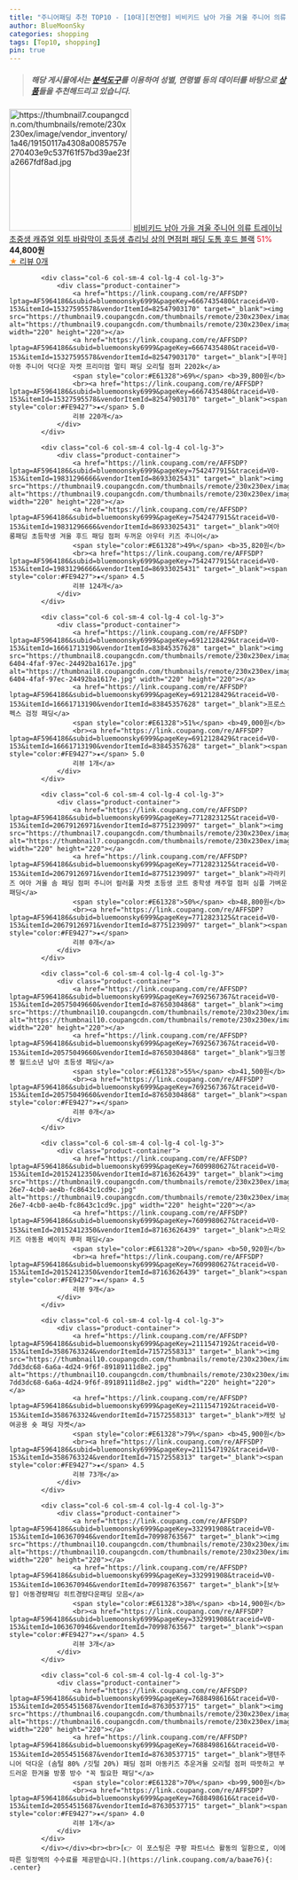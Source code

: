 ```yaml
---
title: "주니어패딩 추천 TOP10 - [10대][전연령] 비비키드 남아 가을 겨울 주니어 의류 트레이닝 초중생 캐쥬얼 외투 바람막이 초등생 츄리닝 상의 면점퍼 패딩 도톰 후드 블랙"
author: BlueMoonSky
categories: shopping
tags: [Top10, shopping]
pin: true
---
```


> ##### 해당 게시물에서는 [**분석도구**](https://itemscout.io/)를 이용하여 **성별**, **연령별** 등의 데이터를 바탕으로 [**상품**](https://link.coupang.com/a/baae76)들을 추천해드리고 있습니다.
<div class="container"><div class="row">
            <div class="col-6 col-sm-4 col-lg-4 col-lg-3">
                <div class="product-container">
                    <a href="https://link.coupang.com/re/AFFSDP?lptag=AF5964186&subid=bluemoonsky6999&pageKey=7665576681&traceid=V0-153&itemId=20433992981&vendorItemId=87514918553" target="_blank"><img src="https://thumbnail7.coupangcdn.com/thumbnails/remote/230x230ex/image/vendor_inventory/1a46/19150117a4308a0085757e270403e9c537f61f57bd39ae23fa2667fdf8ad.jpg" alt="https://thumbnail7.coupangcdn.com/thumbnails/remote/230x230ex/image/vendor_inventory/1a46/19150117a4308a0085757e270403e9c537f61f57bd39ae23fa2667fdf8ad.jpg" width="220" height="220"></a>
                    <a href="https://link.coupang.com/re/AFFSDP?lptag=AF5964186&subid=bluemoonsky6999&pageKey=7665576681&traceid=V0-153&itemId=20433992981&vendorItemId=87514918553" target="_blank">비비키드 남아 가을 겨울 주니어 의류 트레이닝 초중생 캐쥬얼 외투 바람막이 초등생 츄리닝 상의 면점퍼 패딩 도톰 후드 블랙</a>
                    <span style="color:#E61328">51%</span> <b>44,800원</b>
                    <br><a href="https://link.coupang.com/re/AFFSDP?lptag=AF5964186&subid=bluemoonsky6999&pageKey=7665576681&traceid=V0-153&itemId=20433992981&vendorItemId=87514918553" target="_blank"><span style="color:#FE9427">★</span> 
                    리뷰 0개</a>
                </div>
            </div>
            
            <div class="col-6 col-sm-4 col-lg-4 col-lg-3">
                <div class="product-container">
                    <a href="https://link.coupang.com/re/AFFSDP?lptag=AF5964186&subid=bluemoonsky6999&pageKey=6667435480&traceid=V0-153&itemId=15327595578&vendorItemId=82547903170" target="_blank"><img src="https://thumbnail9.coupangcdn.com/thumbnails/remote/230x230ex/image/vendor_inventory/d298/d58448918dba0c6a82e3417d33fa850bac57cd0720fd2ec5d4218824c2c5.jpg" alt="https://thumbnail9.coupangcdn.com/thumbnails/remote/230x230ex/image/vendor_inventory/d298/d58448918dba0c6a82e3417d33fa850bac57cd0720fd2ec5d4218824c2c5.jpg" width="220" height="220"></a>
                    <a href="https://link.coupang.com/re/AFFSDP?lptag=AF5964186&subid=bluemoonsky6999&pageKey=6667435480&traceid=V0-153&itemId=15327595578&vendorItemId=82547903170" target="_blank">[푸마] 아동 주니어 덕다운 자켓 프리미엄 멀티 패딩 오리털 점퍼 2202k</a>
                    <span style="color:#E61328">69%</span> <b>39,800원</b>
                    <br><a href="https://link.coupang.com/re/AFFSDP?lptag=AF5964186&subid=bluemoonsky6999&pageKey=6667435480&traceid=V0-153&itemId=15327595578&vendorItemId=82547903170" target="_blank"><span style="color:#FE9427">★</span> 5.0
                    리뷰 220개</a>
                </div>
            </div>
            
            <div class="col-6 col-sm-4 col-lg-4 col-lg-3">
                <div class="product-container">
                    <a href="https://link.coupang.com/re/AFFSDP?lptag=AF5964186&subid=bluemoonsky6999&pageKey=7542477915&traceid=V0-153&itemId=19831296666&vendorItemId=86933025431" target="_blank"><img src="https://thumbnail9.coupangcdn.com/thumbnails/remote/230x230ex/image/vendor_inventory/1afe/1da515174f04b526f5e9d494e8df9ed78fd5eab1009b9678973a31e09832.jpg" alt="https://thumbnail9.coupangcdn.com/thumbnails/remote/230x230ex/image/vendor_inventory/1afe/1da515174f04b526f5e9d494e8df9ed78fd5eab1009b9678973a31e09832.jpg" width="220" height="220"></a>
                    <a href="https://link.coupang.com/re/AFFSDP?lptag=AF5964186&subid=bluemoonsky6999&pageKey=7542477915&traceid=V0-153&itemId=19831296666&vendorItemId=86933025431" target="_blank">여아 롱패딩 초등학생 겨울 후드 패딩 점퍼 두꺼운 아우터 키즈 주니어</a>
                    <span style="color:#E61328">49%</span> <b>35,820원</b>
                    <br><a href="https://link.coupang.com/re/AFFSDP?lptag=AF5964186&subid=bluemoonsky6999&pageKey=7542477915&traceid=V0-153&itemId=19831296666&vendorItemId=86933025431" target="_blank"><span style="color:#FE9427">★</span> 4.5
                    리뷰 124개</a>
                </div>
            </div>
            
            <div class="col-6 col-sm-4 col-lg-4 col-lg-3">
                <div class="product-container">
                    <a href="https://link.coupang.com/re/AFFSDP?lptag=AF5964186&subid=bluemoonsky6999&pageKey=6912128429&traceid=V0-153&itemId=16661713190&vendorItemId=83845357628" target="_blank"><img src="https://thumbnail8.coupangcdn.com/thumbnails/remote/230x230ex/image/retail/images/2022/11/11/16/9/e80b904a-6404-4faf-97ec-24492ba1617e.jpg" alt="https://thumbnail8.coupangcdn.com/thumbnails/remote/230x230ex/image/retail/images/2022/11/11/16/9/e80b904a-6404-4faf-97ec-24492ba1617e.jpg" width="220" height="220"></a>
                    <a href="https://link.coupang.com/re/AFFSDP?lptag=AF5964186&subid=bluemoonsky6999&pageKey=6912128429&traceid=V0-153&itemId=16661713190&vendorItemId=83845357628" target="_blank">프로스펙스 검정 패딩</a>
                    <span style="color:#E61328">51%</span> <b>49,000원</b>
                    <br><a href="https://link.coupang.com/re/AFFSDP?lptag=AF5964186&subid=bluemoonsky6999&pageKey=6912128429&traceid=V0-153&itemId=16661713190&vendorItemId=83845357628" target="_blank"><span style="color:#FE9427">★</span> 5.0
                    리뷰 1개</a>
                </div>
            </div>
            
            <div class="col-6 col-sm-4 col-lg-4 col-lg-3">
                <div class="product-container">
                    <a href="https://link.coupang.com/re/AFFSDP?lptag=AF5964186&subid=bluemoonsky6999&pageKey=7712823125&traceid=V0-153&itemId=20679126971&vendorItemId=87751239097" target="_blank"><img src="https://thumbnail7.coupangcdn.com/thumbnails/remote/230x230ex/image/vendor_inventory/db81/228b1d0c896ba8907718b65bfd8bc5e959028f7c4a2374b246babb42557c.jpg" alt="https://thumbnail7.coupangcdn.com/thumbnails/remote/230x230ex/image/vendor_inventory/db81/228b1d0c896ba8907718b65bfd8bc5e959028f7c4a2374b246babb42557c.jpg" width="220" height="220"></a>
                    <a href="https://link.coupang.com/re/AFFSDP?lptag=AF5964186&subid=bluemoonsky6999&pageKey=7712823125&traceid=V0-153&itemId=20679126971&vendorItemId=87751239097" target="_blank">라라키즈 여아 겨울 솜 패딩 점퍼 주니어 컬러풀 자켓 초등생 코트 중학생 캐주얼 점퍼 심플 가벼운 패딩</a>
                    <span style="color:#E61328">50%</span> <b>48,800원</b>
                    <br><a href="https://link.coupang.com/re/AFFSDP?lptag=AF5964186&subid=bluemoonsky6999&pageKey=7712823125&traceid=V0-153&itemId=20679126971&vendorItemId=87751239097" target="_blank"><span style="color:#FE9427">★</span> 
                    리뷰 0개</a>
                </div>
            </div>
            
            <div class="col-6 col-sm-4 col-lg-4 col-lg-3">
                <div class="product-container">
                    <a href="https://link.coupang.com/re/AFFSDP?lptag=AF5964186&subid=bluemoonsky6999&pageKey=7692567367&traceid=V0-153&itemId=20575049660&vendorItemId=87650304868" target="_blank"><img src="https://thumbnail10.coupangcdn.com/thumbnails/remote/230x230ex/image/vendor_inventory/f6b7/463db8d825e59d3e4e1cdf1179a994b6f8cd311d7b75793d2d63743464d2.jpg" alt="https://thumbnail10.coupangcdn.com/thumbnails/remote/230x230ex/image/vendor_inventory/f6b7/463db8d825e59d3e4e1cdf1179a994b6f8cd311d7b75793d2d63743464d2.jpg" width="220" height="220"></a>
                    <a href="https://link.coupang.com/re/AFFSDP?lptag=AF5964186&subid=bluemoonsky6999&pageKey=7692567367&traceid=V0-153&itemId=20575049660&vendorItemId=87650304868" target="_blank">밀크봉봉 월드소년 남아 초등생 패딩</a>
                    <span style="color:#E61328">55%</span> <b>41,500원</b>
                    <br><a href="https://link.coupang.com/re/AFFSDP?lptag=AF5964186&subid=bluemoonsky6999&pageKey=7692567367&traceid=V0-153&itemId=20575049660&vendorItemId=87650304868" target="_blank"><span style="color:#FE9427">★</span> 
                    리뷰 0개</a>
                </div>
            </div>
            
            <div class="col-6 col-sm-4 col-lg-4 col-lg-3">
                <div class="product-container">
                    <a href="https://link.coupang.com/re/AFFSDP?lptag=AF5964186&subid=bluemoonsky6999&pageKey=7609980627&traceid=V0-153&itemId=20152412350&vendorItemId=87163626439" target="_blank"><img src="https://thumbnail9.coupangcdn.com/thumbnails/remote/230x230ex/image/retail/images/2023/09/12/16/5/94d16bd4-26e7-4cb0-ae4b-fc8643c1cd9c.jpg" alt="https://thumbnail9.coupangcdn.com/thumbnails/remote/230x230ex/image/retail/images/2023/09/12/16/5/94d16bd4-26e7-4cb0-ae4b-fc8643c1cd9c.jpg" width="220" height="220"></a>
                    <a href="https://link.coupang.com/re/AFFSDP?lptag=AF5964186&subid=bluemoonsky6999&pageKey=7609980627&traceid=V0-153&itemId=20152412350&vendorItemId=87163626439" target="_blank">스파오키즈 아동용 베이직 푸퍼 패딩</a>
                    <span style="color:#E61328">20%</span> <b>50,920원</b>
                    <br><a href="https://link.coupang.com/re/AFFSDP?lptag=AF5964186&subid=bluemoonsky6999&pageKey=7609980627&traceid=V0-153&itemId=20152412350&vendorItemId=87163626439" target="_blank"><span style="color:#FE9427">★</span> 4.5
                    리뷰 9개</a>
                </div>
            </div>
            
            <div class="col-6 col-sm-4 col-lg-4 col-lg-3">
                <div class="product-container">
                    <a href="https://link.coupang.com/re/AFFSDP?lptag=AF5964186&subid=bluemoonsky6999&pageKey=2111547192&traceid=V0-153&itemId=3586763324&vendorItemId=71572558313" target="_blank"><img src="https://thumbnail10.coupangcdn.com/thumbnails/remote/230x230ex/image/retail/images/2194076740496223-7dd3dc68-6a6a-4d24-9f6f-89189111d8e2.jpg" alt="https://thumbnail10.coupangcdn.com/thumbnails/remote/230x230ex/image/retail/images/2194076740496223-7dd3dc68-6a6a-4d24-9f6f-89189111d8e2.jpg" width="220" height="220"></a>
                    <a href="https://link.coupang.com/re/AFFSDP?lptag=AF5964186&subid=bluemoonsky6999&pageKey=2111547192&traceid=V0-153&itemId=3586763324&vendorItemId=71572558313" target="_blank">캐럿 남여공용 숏 패딩 자켓</a>
                    <span style="color:#E61328">79%</span> <b>45,900원</b>
                    <br><a href="https://link.coupang.com/re/AFFSDP?lptag=AF5964186&subid=bluemoonsky6999&pageKey=2111547192&traceid=V0-153&itemId=3586763324&vendorItemId=71572558313" target="_blank"><span style="color:#FE9427">★</span> 4.5
                    리뷰 73개</a>
                </div>
            </div>
            
            <div class="col-6 col-sm-4 col-lg-4 col-lg-3">
                <div class="product-container">
                    <a href="https://link.coupang.com/re/AFFSDP?lptag=AF5964186&subid=bluemoonsky6999&pageKey=332991908&traceid=V0-153&itemId=1063670946&vendorItemId=70998763567" target="_blank"><img src="https://thumbnail10.coupangcdn.com/thumbnails/remote/230x230ex/image/vendor_inventory/87fa/d4a468d70c0d53b24a789316f57e35e613a0298be704719c6aa079a4c0a9.jpg" alt="https://thumbnail10.coupangcdn.com/thumbnails/remote/230x230ex/image/vendor_inventory/87fa/d4a468d70c0d53b24a789316f57e35e613a0298be704719c6aa079a4c0a9.jpg" width="220" height="220"></a>
                    <a href="https://link.coupang.com/re/AFFSDP?lptag=AF5964186&subid=bluemoonsky6999&pageKey=332991908&traceid=V0-153&itemId=1063670946&vendorItemId=70998763567" target="_blank">[보누맘] 아동경량패딩 히트경량다운패딩 모음</a>
                    <span style="color:#E61328">38%</span> <b>14,900원</b>
                    <br><a href="https://link.coupang.com/re/AFFSDP?lptag=AF5964186&subid=bluemoonsky6999&pageKey=332991908&traceid=V0-153&itemId=1063670946&vendorItemId=70998763567" target="_blank"><span style="color:#FE9427">★</span> 4.5
                    리뷰 3개</a>
                </div>
            </div>
            
            <div class="col-6 col-sm-4 col-lg-4 col-lg-3">
                <div class="product-container">
                    <a href="https://link.coupang.com/re/AFFSDP?lptag=AF5964186&subid=bluemoonsky6999&pageKey=7688498616&traceid=V0-153&itemId=20554515687&vendorItemId=87630537715" target="_blank"><img src="https://thumbnail6.coupangcdn.com/thumbnails/remote/230x230ex/image/vendor_inventory/1f0f/35eb03138a20d9512c32e009ea810c7bf819a6e442efb3ab483431ba64d1.jpg" alt="https://thumbnail6.coupangcdn.com/thumbnails/remote/230x230ex/image/vendor_inventory/1f0f/35eb03138a20d9512c32e009ea810c7bf819a6e442efb3ab483431ba64d1.jpg" width="220" height="220"></a>
                    <a href="https://link.coupang.com/re/AFFSDP?lptag=AF5964186&subid=bluemoonsky6999&pageKey=7688498616&traceid=V0-153&itemId=20554515687&vendorItemId=87630537715" target="_blank">행텐주니어 덕다운 (솜털 80% /깃털 20%) 패딩 점퍼 아동키즈 추운겨울 오리털 점퍼 따뜻하고 부드러운 한겨울 방풍 방수 "꼭 필요한 패딩"</a>
                    <span style="color:#E61328">70%</span> <b>99,900원</b>
                    <br><a href="https://link.coupang.com/re/AFFSDP?lptag=AF5964186&subid=bluemoonsky6999&pageKey=7688498616&traceid=V0-153&itemId=20554515687&vendorItemId=87630537715" target="_blank"><span style="color:#FE9427">★</span> 4.0
                    리뷰 1개</a>
                </div>
            </div>
            </div></div><br><br>[👉 이 포스팅은 쿠팡 파트너스 활동의 일환으로, 이에 따른 일정액의 수수료를 제공받습니다.](https://link.coupang.com/a/baae76){: .center}